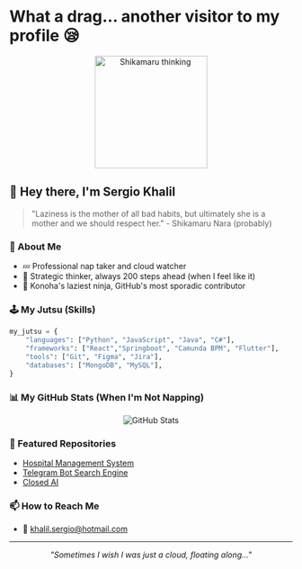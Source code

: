 # What a drag... another visitor to my profile 😪

<div align="center">
  <img src="https://64.media.tumblr.com/dc2fb74e1bedcae221342e3b7fee50f2/tumblr_ona34jBzbT1udozn0o1_500.gif" alt="Shikamaru thinking" width="200"/>
</div>

## 👋 Hey there, I'm Sergio Khalil

> "Laziness is the mother of all bad habits, but ultimately she is a mother and we should respect her." - Shikamaru Nara (probably)

### 🦌 About Me

- 💤 Professional nap taker and cloud watcher
- 🎲 Strategic thinker, always 200 steps ahead (when I feel like it)
- 🍃 Konoha's laziest ninja, GitHub's most sporadic contributor

### 🕹️ My Jutsu (Skills)

```python
my_jutsu = {
    "languages": ["Python", "JavaScript", "Java", "C#"],
    "frameworks": ["React","Springboot", "Camunda BPM", "Flutter"],
    "tools": ["Git", "Figma", "Jira"],
    "databases": ["MongoDB", "MySQL"],
}
```

### 📊 My GitHub Stats (When I'm Not Napping)

<div align="center">
  <img src="https://github-readme-stats.vercel.app/api?username=sergiok10&show_icons=true&theme=dark" alt="GitHub Stats" />
</div>

### 🌟 Featured Repositories

- [Hospital Management System](https://github.com/sergiok10/Hospital-Management-System---HMS)
- [Telegram Bot Search Engine](https://github.com/sergiok10/telegram_bot_search_engine)
- [Closed AI](https://github.com/sergiok10/Closed_AI)

### 📫 How to Reach Me

- 📧 [khalil.sergio@hotmail.com](mailto:khalil.sergio@hotmail.com)

---

<div align="center">
  <i>"Sometimes I wish I was just a cloud, floating along..."</i>
</div>
